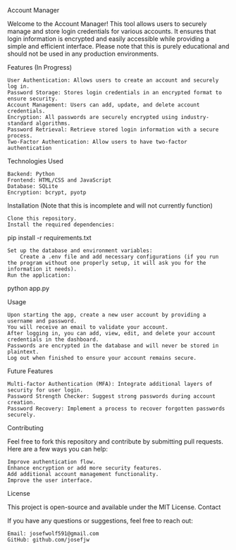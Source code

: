 Account Manager

Welcome to the Account Manager! This tool allows users to securely manage and store login credentials for various accounts. It ensures that login information is encrypted and easily accessible while providing a simple and efficient interface. Please note that this is purely educational and should not be used in any production environments.


Features (In Progress)

    User Authentication: Allows users to create an account and securely log in.
    Password Storage: Stores login credentials in an encrypted format to ensure security.
    Account Management: Users can add, update, and delete account credentials.
    Encryption: All passwords are securely encrypted using industry-standard algorithms.
    Password Retrieval: Retrieve stored login information with a secure process.
    Two-Factor Authentication: Allow users to have two-factor authentication

Technologies Used

    Backend: Python
    Frontend: HTML/CSS and JavaScript
    Database: SQLite
    Encryption: bcrypt, pyotp

Installation (Note that this is incomplete and will not currently function)

    Clone this repository.
    Install the required dependencies:

pip install -r requirements.txt

    Set up the database and environment variables:
        Create a .env file and add necessary configurations (if you run the program without one properly setup, it will ask you for the information it needs).
    Run the application:

python app.py 

Usage

    Upon starting the app, create a new user account by providing a username and password.
    You will receive an email to validate your account.
    After logging in, you can add, view, edit, and delete your account credentials in the dashboard.
    Passwords are encrypted in the database and will never be stored in plaintext.
    Log out when finished to ensure your account remains secure.

Future Features

    Multi-factor Authentication (MFA): Integrate additional layers of security for user login.
    Password Strength Checker: Suggest strong passwords during account creation.
    Password Recovery: Implement a process to recover forgotten passwords securely.

Contributing

Feel free to fork this repository and contribute by submitting pull requests. Here are a few ways you can help:

    Improve authentication flow.
    Enhance encryption or add more security features.
    Add additional account management functionality.
    Improve the user interface.

License

This project is open-source and available under the MIT License.
Contact

If you have any questions or suggestions, feel free to reach out:

    Email: josefwolf591@gmail.com
    GitHub: github.com/josefjw

